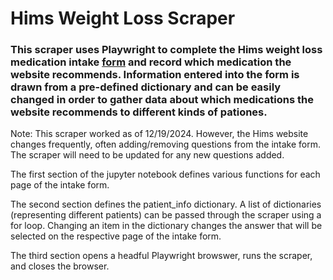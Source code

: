 # Hims Weight Loss Scraper

### This scraper uses Playwright to complete the Hims weight loss medication intake [form](https://www.hims.com/c/wm/introduction) and record which medication the website recommends. Information entered into the form is drawn from a pre-defined dictionary and can be easily changed in order to gather data about which medications the website recommends to different kinds of pationes.

Note: This scraper worked as of 12/19/2024. However, the Hims website changes frequently, often adding/removing questions from the intake form. The scraper will need to be updated for any new questions added.

The first section of the jupyter notebook defines various functions for each page of the intake form.

The second section defines the patient_info dictionary. A list of dictionaries (representing different patients) can be passed through the scraper using a for loop. Changing an item in the dictionary changes the answer that will be selected on the respective page of the intake form.

The third section opens a headful Playwright browswer, runs the scraper, and closes the browser.

